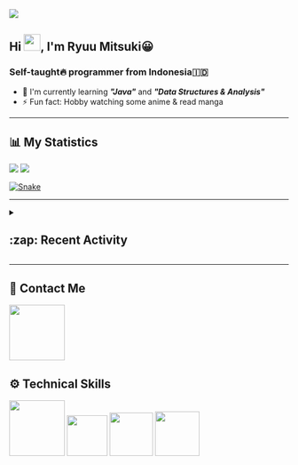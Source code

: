 <div id="header-badges">
    <!-- Profile Viewers -->
    <img src="https://komarev.com/ghpvc/?username=mitsuki31&color=blue&label=PROFILE+VIEWS">
</div>

## Hi <img src="https://media.giphy.com/media/hvRJCLFzcasrR4ia7z/giphy.gif" width="30px"/>, I'm Ryuu Mitsuki:grinning:
### Self-taught:fire: programmer from Indonesia:indonesia:

- :herb: I'm currently learning ***"Java"*** and ***"Data Structures & Analysis"***
- :zap: Fun fact: Hobby watching some anime & read manga

---

## **:bar_chart: My Statistics**

<picture id="stats">
    <source 
            srcset="https://github-readme-stats.vercel.app/api?username=mitsuki31&show_icons=true&theme=tokyonight&count_private=true&include_all_commits=true&hide=stars"
            media="(prefers-color-scheme: dark)"
    />
    <source
            srcset="https://github-readme-stats.vercel.app/api?username=mitsuki31&show_icons=true&count_private=true&include_all_commits=true&hide=stars"
            media="(prefers-color-scheme: light), (prefers-color-scheme: no-preference)"
    />
    <img src="https://github-readme-stats.vercel.app/api?username=mitsuki31&show_icons=true&count_private=true&include_all_commits=true&hide=stars" />
</picture>

<picture id="top-langs">
    <source
            srcset="https://github-readme-stats.vercel.app/api/top-langs/?username=mitsuki31&layout=compact&theme=tokyonight&count_private=true&langs_count=8"
            media="(prefers-color-scheme: dark)"
    />
    <source
            srcset="https://github-readme-stats.vercel.app/api/top-langs/?username=mitsuki31&layout=compact&count_private=true&langs_count=8"
            media="(prefers-color-scheme: light), (prefers-color-scheme: no-preference)"
    />
    <img src="https://github-readme-stats.vercel.app/api/top-langs/?username=mitsuki31&layout=compact&langs_count=8&count_private=true" />
</picture>

[![Snake](https://github.com/mitsuki31/mitsuki31/blob/output/github-contribution-grid-snake.svg)](https://github.com/mitsuki31)

---

<details>
<summary><h2>:zap: Recent Activity</h2></summary>

<!--START_SECTION:activity-->
1. 🎉 Merged PR [#47](https://github.com/mitsuki31/jmatrix/pull/47) in [mitsuki31/jmatrix](https://github.com/mitsuki31/jmatrix)
2. 💪 Opened PR [#47](https://github.com/mitsuki31/jmatrix/pull/47) in [mitsuki31/jmatrix](https://github.com/mitsuki31/jmatrix)
3. 🚀 Published release [v1.0.0-pre_release](https://github.com/v1.0.0-pre_release) in [mitsuki31/jmatrix](https://github.com/mitsuki31/jmatrix)
4. 🎉 Merged PR [#46](https://github.com/mitsuki31/jmatrix/pull/46) in [mitsuki31/jmatrix](https://github.com/mitsuki31/jmatrix)
5. 💪 Opened PR [#46](https://github.com/mitsuki31/jmatrix/pull/46) in [mitsuki31/jmatrix](https://github.com/mitsuki31/jmatrix)
6. 🎉 Merged PR [#43](https://github.com/mitsuki31/jmatrix/pull/43) in [mitsuki31/jmatrix](https://github.com/mitsuki31/jmatrix)
7. 🎉 Merged PR [#44](https://github.com/mitsuki31/jmatrix/pull/44) in [mitsuki31/jmatrix](https://github.com/mitsuki31/jmatrix)
8. 💪 Opened PR [#44](https://github.com/mitsuki31/jmatrix/pull/44) in [mitsuki31/jmatrix](https://github.com/mitsuki31/jmatrix)
9. 💪 Opened PR [#43](https://github.com/mitsuki31/jmatrix/pull/43) in [mitsuki31/jmatrix](https://github.com/mitsuki31/jmatrix)
10. 🎉 Merged PR [#42](https://github.com/mitsuki31/jmatrix/pull/42) in [mitsuki31/jmatrix](https://github.com/mitsuki31/jmatrix)
<!--END_SECTION:activity-->
</details>

---

## **:iphone: Contact Me**
<div id="socials" align="left">
    <a href="https://twitter.com/ryuumitsuki31">
        <img
             src="https://img.shields.io/badge/Twitter-1DA1F2?style=for-the-badge&logo=twitter&logoColor=white"
             width="100px"
        >
    </a>
</div>


## **:gear: Technical Skills**
<div id="skills" align="left">
    <!-- Python -->
    <a>
        <img
             src="https://img.shields.io/badge/Python-14354C?style=for-the-badge&logo=python&logoColor=white"
             width="100px"
        >
    </a>
    <!-- C++ -->
    <a>
        <img
             src="https://img.shields.io/badge/C%2B%2B-00599C?style=for-the-badge&logo=c%2B%2B&logoColor=white"
             width="73px"
        >
    </a>
    <!-- Java -->
    <a>
        <img
             src="https://img.shields.io/badge/Java-ED8B00?style=for-the-badge&logo=openjdk&logoColor=white"
             width="78px"
        >
    </a>
    <!-- Ruby -->
    <a>
        <img
             src="https://img.shields.io/badge/Ruby-CC342D?style=for-the-badge&logo=ruby&logoColor=white"
             width="80px"
        >
    </a>
</div>
